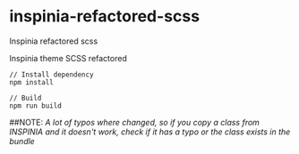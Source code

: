 # inspinia-refactored-scss
Inspinia refactored scss

Inspinia theme SCSS refactored

```
// Install dependency
npm install

// Build
npm run build
```

##NOTE:
*A lot of typos where changed, so if you copy a class from INSPINIA and it doesn't work, check if it has a typo or the class exists in the bundle*
